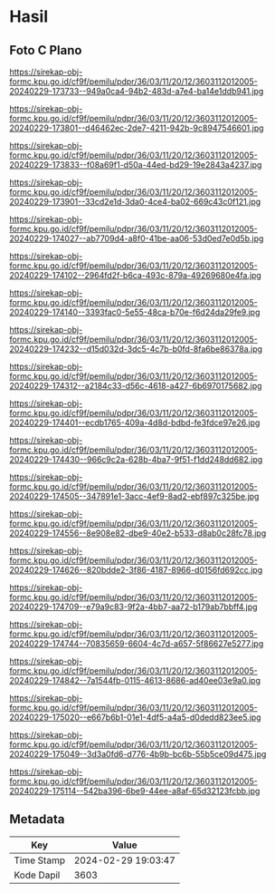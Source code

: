 # Hasil

## Foto C Plano

https://sirekap-obj-formc.kpu.go.id/cf9f/pemilu/pdpr/36/03/11/20/12/3603112012005-20240229-173733--949a0ca4-94b2-483d-a7e4-ba14e1ddb941.jpg

https://sirekap-obj-formc.kpu.go.id/cf9f/pemilu/pdpr/36/03/11/20/12/3603112012005-20240229-173801--d46462ec-2de7-4211-942b-9c8947546601.jpg

https://sirekap-obj-formc.kpu.go.id/cf9f/pemilu/pdpr/36/03/11/20/12/3603112012005-20240229-173833--f08a69f1-d50a-44ed-bd29-19e2843a4237.jpg

https://sirekap-obj-formc.kpu.go.id/cf9f/pemilu/pdpr/36/03/11/20/12/3603112012005-20240229-173901--33cd2e1d-3da0-4ce4-ba02-669c43c0f121.jpg

https://sirekap-obj-formc.kpu.go.id/cf9f/pemilu/pdpr/36/03/11/20/12/3603112012005-20240229-174027--ab7709d4-a8f0-41be-aa06-53d0ed7e0d5b.jpg

https://sirekap-obj-formc.kpu.go.id/cf9f/pemilu/pdpr/36/03/11/20/12/3603112012005-20240229-174102--2964fd2f-b6ca-493c-879a-49269680e4fa.jpg

https://sirekap-obj-formc.kpu.go.id/cf9f/pemilu/pdpr/36/03/11/20/12/3603112012005-20240229-174140--3393fac0-5e55-48ca-b70e-f6d24da29fe9.jpg

https://sirekap-obj-formc.kpu.go.id/cf9f/pemilu/pdpr/36/03/11/20/12/3603112012005-20240229-174232--d15d032d-3dc5-4c7b-b0fd-8fa6be86378a.jpg

https://sirekap-obj-formc.kpu.go.id/cf9f/pemilu/pdpr/36/03/11/20/12/3603112012005-20240229-174312--a2184c33-d56c-4618-a427-6b6970175682.jpg

https://sirekap-obj-formc.kpu.go.id/cf9f/pemilu/pdpr/36/03/11/20/12/3603112012005-20240229-174401--ecdb1765-409a-4d8d-bdbd-fe3fdce97e26.jpg

https://sirekap-obj-formc.kpu.go.id/cf9f/pemilu/pdpr/36/03/11/20/12/3603112012005-20240229-174430--966c9c2a-628b-4ba7-9f51-f1dd248dd682.jpg

https://sirekap-obj-formc.kpu.go.id/cf9f/pemilu/pdpr/36/03/11/20/12/3603112012005-20240229-174505--347891e1-3acc-4ef9-8ad2-ebf897c325be.jpg

https://sirekap-obj-formc.kpu.go.id/cf9f/pemilu/pdpr/36/03/11/20/12/3603112012005-20240229-174556--8e908e82-dbe9-40e2-b533-d8ab0c28fc78.jpg

https://sirekap-obj-formc.kpu.go.id/cf9f/pemilu/pdpr/36/03/11/20/12/3603112012005-20240229-174626--820bdde2-3f86-4187-8966-d0156fd692cc.jpg

https://sirekap-obj-formc.kpu.go.id/cf9f/pemilu/pdpr/36/03/11/20/12/3603112012005-20240229-174709--e79a9c83-9f2a-4bb7-aa72-b179ab7bbff4.jpg

https://sirekap-obj-formc.kpu.go.id/cf9f/pemilu/pdpr/36/03/11/20/12/3603112012005-20240229-174744--70835659-6604-4c7d-a657-5f86627e5277.jpg

https://sirekap-obj-formc.kpu.go.id/cf9f/pemilu/pdpr/36/03/11/20/12/3603112012005-20240229-174842--7a1544fb-0115-4613-8686-ad40ee03e9a0.jpg

https://sirekap-obj-formc.kpu.go.id/cf9f/pemilu/pdpr/36/03/11/20/12/3603112012005-20240229-175020--e667b6b1-01e1-4df5-a4a5-d0dedd823ee5.jpg

https://sirekap-obj-formc.kpu.go.id/cf9f/pemilu/pdpr/36/03/11/20/12/3603112012005-20240229-175049--3d3a0fd6-d776-4b9b-bc6b-55b5ce09d475.jpg

https://sirekap-obj-formc.kpu.go.id/cf9f/pemilu/pdpr/36/03/11/20/12/3603112012005-20240229-175114--542ba396-6be9-44ee-a8af-65d32123fcbb.jpg


## Metadata

| Key        | Value               |
| ---------- | ------------------- |
| Time Stamp | 2024-02-29 19:03:47 |
| Kode Dapil | 3603                |



